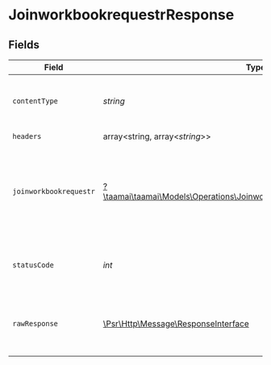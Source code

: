 # JoinworkbookrequestrResponse


## Fields

| Field                                                                                                                                             | Type                                                                                                                                              | Required                                                                                                                                          | Description                                                                                                                                       | Example                                                                                                                                           |
| ------------------------------------------------------------------------------------------------------------------------------------------------- | ------------------------------------------------------------------------------------------------------------------------------------------------- | ------------------------------------------------------------------------------------------------------------------------------------------------- | ------------------------------------------------------------------------------------------------------------------------------------------------- | ------------------------------------------------------------------------------------------------------------------------------------------------- |
| `contentType`                                                                                                                                     | *string*                                                                                                                                          | :heavy_check_mark:                                                                                                                                | HTTP response content type for this operation                                                                                                     |                                                                                                                                                   |
| `headers`                                                                                                                                         | array<string, array<*string*>>                                                                                                                    | :heavy_check_mark:                                                                                                                                | N/A                                                                                                                                               |                                                                                                                                                   |
| `joinworkbookrequestr`                                                                                                                            | [?\taamai\taamai\Models\Operations\JoinworkbookrequestrJoinworkbookrequestr](../../Models/Operations/JoinworkbookrequestrJoinworkbookrequestr.md) | :heavy_minus_sign:                                                                                                                                | OK                                                                                                                                                | {<br/>"status": "success",<br/>"message": "Invitation sended to user successfully"<br/>}                                                          |
| `statusCode`                                                                                                                                      | *int*                                                                                                                                             | :heavy_check_mark:                                                                                                                                | HTTP response status code for this operation                                                                                                      |                                                                                                                                                   |
| `rawResponse`                                                                                                                                     | [\Psr\Http\Message\ResponseInterface](https://www.php-fig.org/psr/psr-7/#33-psrhttpmessageresponseinterface)                                      | :heavy_check_mark:                                                                                                                                | Raw HTTP response; suitable for custom response parsing                                                                                           |                                                                                                                                                   |